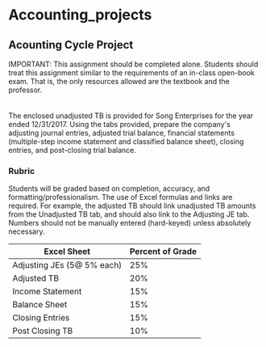 # Accounting_projects

## Acounting Cycle Project

<p>
IMPORTANT: This assignment should be completed alone. Students should treat this assignment similar to the requirements of   an
in-class open-book exam. That is, the only resources allowed are the textbook and the professor.
<br/>
<br/>
<br/>
The enclosed unadjusted TB is provided for Song Enterprises for the year ended 12/31/2017.  Using the tabs provided, prepare the company's adjusting journal entries, adjusted trial balance, financial statements (multiple-step income statement and classified balance sheet), closing entries, and post-closing trial balance.
</p>


### Rubric
<p>
	Students will be graded based on completion, accuracy, and formatting/professionalism.  			
	The use of Excel formulas and links are required.  For example, the adjusted TB should link			
	unadjusted TB amounts from the Unadjusted TB tab, and should also link to the Adjusting JE			
	tab.  Numbers should not be manually entered (hard-keyed) unless absolutely necessary.			
<p/>


| Excel Sheet                | Percent of Grade |
| -------------------------  | ---------------- |
| Adjusting JEs (5@ 5% each) | 25%              |
| Adjusted TB	             | 20%              |
| Income Statement	     | 15%              |
| Balance Sheet	             | 15%              | 
| Closing Entries	     | 15%              |
| Post Closing TB	     | 10%              |
         

	
					
